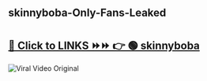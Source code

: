 
 ## skinnyboba-Only-Fans-Leaked

# <h2><a href="https://clipsfans.com/skinnyboba&ref=git">🔗 Click to LINKS ⏩⏩ 👉 🟢 skinnyboba </a></h2>

<a href="https://clipsfans.com/skinnyboba&ref=git" rel="nofollow" data-target="animated-image.originalLink"><img src="https://i.ibb.co.com/xMMVF88/686577567.gif" alt="Viral Video Original" style="max-width: 100%; display: inline-block;" data-target="animated-image.originalImage"></a>
